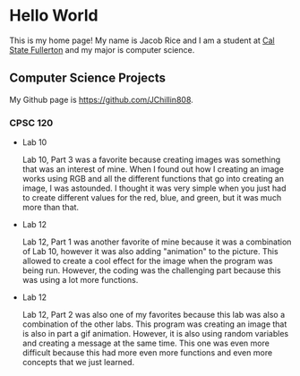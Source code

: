 # Hello World

This is my home page! My name is Jacob Rice and I am a student at [Cal State Fullerton](http://www.fullerton.edu/) and my major is computer science.

## Computer Science Projects

My Github page is https://github.com/JChillin808.

### CPSC 120

* Lab 10

    Lab 10, Part 3 was a favorite because creating images was something
    that was an interest of mine. When I found out how I creating an image
    works using RGB and all the different functions that go into creating
    an image, I was astounded. I thought it was very simple when you just
    had to create different values for the red, blue, and green, but it was
    much more than that.

* Lab 12

    Lab 12, Part 1 was another favorite of mine because it was a combination
    of Lab 10, however it was also adding "animation" to the picture. This
    allowed to create a cool effect for the image when the program was being
    run. However, the coding was the challenging part because this was using
    a lot more functions.

* Lab 12

    Lab 12, Part 2 was also one of my favorites because this lab was also a
    combination of the other labs. This program was creating an image that is
    also in part a gif animation. However, it is also using random variables
    and creating a message at the same time. This one was even more difficult
    because this had more even more functions and even more concepts that we
    just learned.